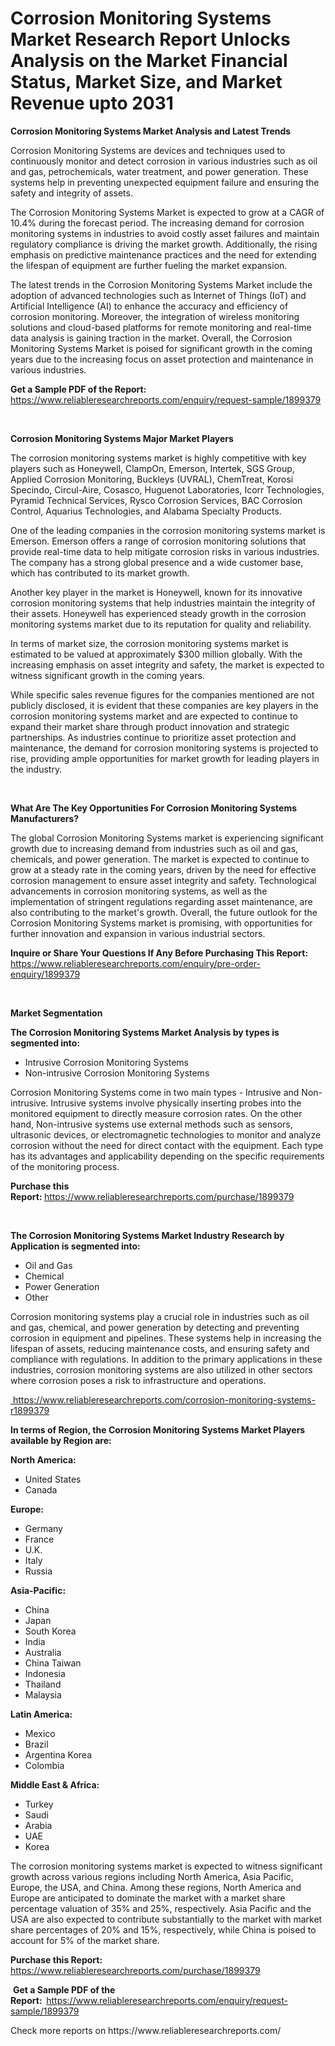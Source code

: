 <p><h1>Corrosion Monitoring Systems Market Research Report Unlocks Analysis on the Market Financial Status, Market Size, and Market Revenue upto 2031</h1></p><p><strong>Corrosion Monitoring Systems Market Analysis and Latest Trends</strong></p>
<p><p>Corrosion Monitoring Systems are devices and techniques used to continuously monitor and detect corrosion in various industries such as oil and gas, petrochemicals, water treatment, and power generation. These systems help in preventing unexpected equipment failure and ensuring the safety and integrity of assets.</p><p>The Corrosion Monitoring Systems Market is expected to grow at a CAGR of 10.4% during the forecast period. The increasing demand for corrosion monitoring systems in industries to avoid costly asset failures and maintain regulatory compliance is driving the market growth. Additionally, the rising emphasis on predictive maintenance practices and the need for extending the lifespan of equipment are further fueling the market expansion.</p><p>The latest trends in the Corrosion Monitoring Systems Market include the adoption of advanced technologies such as Internet of Things (IoT) and Artificial Intelligence (AI) to enhance the accuracy and efficiency of corrosion monitoring. Moreover, the integration of wireless monitoring solutions and cloud-based platforms for remote monitoring and real-time data analysis is gaining traction in the market. Overall, the Corrosion Monitoring Systems Market is poised for significant growth in the coming years due to the increasing focus on asset protection and maintenance in various industries.</p></p>
<p><strong>Get a Sample PDF of the Report:&nbsp;</strong> <a href="https://www.reliableresearchreports.com/enquiry/request-sample/1899379">https://www.reliableresearchreports.com/enquiry/request-sample/1899379</a></p>
<p>&nbsp;</p>
<p><strong>Corrosion Monitoring Systems Major Market Players</strong></p>
<p><p>The corrosion monitoring systems market is highly competitive with key players such as Honeywell, ClampOn, Emerson, Intertek, SGS Group, Applied Corrosion Monitoring, Buckleys (UVRAL), ChemTreat, Korosi Specindo, Circul-Aire, Cosasco, Huguenot Laboratories, Icorr Technologies, Pyramid Technical Services, Rysco Corrosion Services, BAC Corrosion Control, Aquarius Technologies, and Alabama Specialty Products.</p><p>One of the leading companies in the corrosion monitoring systems market is Emerson. Emerson offers a range of corrosion monitoring solutions that provide real-time data to help mitigate corrosion risks in various industries. The company has a strong global presence and a wide customer base, which has contributed to its market growth.</p><p>Another key player in the market is Honeywell, known for its innovative corrosion monitoring systems that help industries maintain the integrity of their assets. Honeywell has experienced steady growth in the corrosion monitoring systems market due to its reputation for quality and reliability.</p><p>In terms of market size, the corrosion monitoring systems market is estimated to be valued at approximately $300 million globally. With the increasing emphasis on asset integrity and safety, the market is expected to witness significant growth in the coming years.</p><p>While specific sales revenue figures for the companies mentioned are not publicly disclosed, it is evident that these companies are key players in the corrosion monitoring systems market and are expected to continue to expand their market share through product innovation and strategic partnerships. As industries continue to prioritize asset protection and maintenance, the demand for corrosion monitoring systems is projected to rise, providing ample opportunities for market growth for leading players in the industry.</p></p>
<p>&nbsp;</p>
<p><strong>What Are The Key Opportunities For Corrosion Monitoring Systems Manufacturers?</strong></p>
<p><p>The global Corrosion Monitoring Systems market is experiencing significant growth due to increasing demand from industries such as oil and gas, chemicals, and power generation. The market is expected to continue to grow at a steady rate in the coming years, driven by the need for effective corrosion management to ensure asset integrity and safety. Technological advancements in corrosion monitoring systems, as well as the implementation of stringent regulations regarding asset maintenance, are also contributing to the market's growth. Overall, the future outlook for the Corrosion Monitoring Systems market is promising, with opportunities for further innovation and expansion in various industrial sectors.</p></p>
<p><strong>Inquire or Share Your Questions If Any Before Purchasing This Report:</strong> <a href="https://www.reliableresearchreports.com/enquiry/pre-order-enquiry/1899379">https://www.reliableresearchreports.com/enquiry/pre-order-enquiry/1899379</a></p>
<p>&nbsp;</p>
<p><strong>Market Segmentation</strong></p>
<p><strong>The Corrosion Monitoring Systems Market Analysis by types is segmented into:</strong></p>
<p><ul><li>Intrusive Corrosion Monitoring Systems</li><li>Non-intrusive Corrosion Monitoring Systems</li></ul></p>
<p><p>Corrosion Monitoring Systems come in two main types - Intrusive and Non-intrusive. Intrusive systems involve physically inserting probes into the monitored equipment to directly measure corrosion rates. On the other hand, Non-intrusive systems use external methods such as sensors, ultrasonic devices, or electromagnetic technologies to monitor and analyze corrosion without the need for direct contact with the equipment. Each type has its advantages and applicability depending on the specific requirements of the monitoring process.</p></p>
<p><strong>Purchase this Report:&nbsp;</strong><a href="https://www.reliableresearchreports.com/purchase/1899379">https://www.reliableresearchreports.com/purchase/1899379</a></p>
<p>&nbsp;</p>
<p><strong>The Corrosion Monitoring Systems Market Industry Research by Application is segmented into:</strong></p>
<p><ul><li>Oil and Gas</li><li>Chemical</li><li>Power Generation</li><li>Other</li></ul></p>
<p><p>Corrosion monitoring systems play a crucial role in industries such as oil and gas, chemical, and power generation by detecting and preventing corrosion in equipment and pipelines. These systems help in increasing the lifespan of assets, reducing maintenance costs, and ensuring safety and compliance with regulations. In addition to the primary applications in these industries, corrosion monitoring systems are also utilized in other sectors where corrosion poses a risk to infrastructure and operations.</p></p>
<p><a href="https://www.reliableresearchreports.com/corrosion-monitoring-systems-r1899379">&nbsp;https://www.reliableresearchreports.com/corrosion-monitoring-systems-r1899379</a></p>
<p><strong>In terms of Region, the Corrosion Monitoring Systems Market Players available by Region are:</strong></p>
<p>
    <p> <strong> North America: </strong>
        <ul>
            <li>United States</li>
            <li>Canada</li>
        </ul>
        </p> 
    <p> <strong> Europe: </strong>
        <ul>
            <li>Germany</li>
            <li>France</li>
            <li>U.K.</li>
            <li>Italy</li>
            <li>Russia</li>
        </ul>
        </p> 
    <p> <strong> Asia-Pacific: </strong>
        <ul>
            <li>China</li>
            <li>Japan</li>
            <li>South Korea</li>
            <li>India</li>
            <li>Australia</li>
            <li>China Taiwan</li>
            <li>Indonesia</li>
            <li>Thailand</li>
            <li>Malaysia</li>
        </ul>
        </p> 
    <p> <strong> Latin America: </strong>
        <ul>
            <li>Mexico</li>
            <li>Brazil</li>
            <li>Argentina Korea</li>
            <li>Colombia</li>
        </ul>
        </p> 
    <p> <strong> Middle East & Africa: </strong>
        <ul>
            <li>Turkey</li>
            <li>Saudi</li>
            <li>Arabia</li>
            <li>UAE</li>
            <li>Korea</li>
        </ul>
    </p>
    </p>
<p><p>The corrosion monitoring systems market is expected to witness significant growth across various regions including North America, Asia Pacific, Europe, the USA, and China. Among these regions, North America and Europe are anticipated to dominate the market with a market share percentage valuation of 35% and 25%, respectively. Asia Pacific and the USA are also expected to contribute substantially to the market with market share percentages of 20% and 15%, respectively, while China is poised to account for 5% of the market share.</p></p>
<p><strong>Purchase this Report: </strong><a href="https://www.reliableresearchreports.com/purchase/1899379">https://www.reliableresearchreports.com/purchase/1899379</a></p>
<p>&nbsp;<strong>Get a Sample PDF of the Report:&nbsp;&nbsp;</strong><a href="https://www.reliableresearchreports.com/enquiry/request-sample/1899379">https://www.reliableresearchreports.com/enquiry/request-sample/1899379</a></p>
<p><strong></strong></p>
<p>Check more reports on https://www.reliableresearchreports.com/</p>